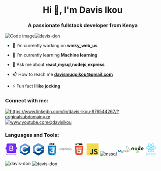 <h1 align="center">Hi 👋, I'm Davis Ikou</h1>
<h3 align="center">A passionate fullstack developer from Kenya</h3>
<p><img align="left" src="https://images-wixmp-ed30a86b8c4ca887773594c2.wixmp.com/f/64974faf-8a88-4f6d-9cf4-a81e9dc60718/d42ahrf-3ce6bd87-ea33-40a0-941d-e17729524f6b.jpg/v1/fill/w_900,h_675,q_75,strp/code_lyoko_gf_wallpaper_2_by_juice_in_a_box_d42ahrf-fullview.jpg?token=eyJ0eXAiOiJKV1QiLCJhbGciOiJIUzI1NiJ9.eyJzdWIiOiJ1cm46YXBwOjdlMGQxODg5ODIyNjQzNzNhNWYwZDQxNWVhMGQyNmUwIiwiaXNzIjoidXJuOmFwcDo3ZTBkMTg4OTgyMjY0MzczYTVmMGQ0MTVlYTBkMjZlMCIsIm9iaiI6W1t7ImhlaWdodCI6Ijw9Njc1IiwicGF0aCI6IlwvZlwvNjQ5NzRmYWYtOGE4OC00ZjZkLTljZjQtYTgxZTlkYzYwNzE4XC9kNDJhaHJmLTNjZTZiZDg3LWVhMzMtNDBhMC05NDFkLWUxNzcyOTUyNGY2Yi5qcGciLCJ3aWR0aCI6Ijw9OTAwIn1dXSwiYXVkIjpbInVybjpzZXJ2aWNlOmltYWdlLm9wZXJhdGlvbnMiXX0.aZeQp7h7DspuDZWOl9ujsT5r-W_8PPNQN6vJzzuEQWw" alt="Code image" /></p>

<p align="left"> <img src="https://komarev.com/ghpvc/?username=davis-don&label=Profile%20views&color=0e75b6&style=flat" alt="davis-don" /> </p>

- 🔭 I’m currently working on **winky_web_us**

- 🌱 I’m currently learning **Machine learning**

- 💬 Ask me about **react,mysql,nodejs,express**

- 📫 How to reach me **davismugoikou@gmail.com**

- ⚡ Fun fact **I like jocking**

<h3 align="left">Connect with me:</h3>
<p align="left">
<a href="https://linkedin.com/in/https://www.linkedin.com/in/davis-ikou-876544267/?originalsubdomain=ke" target="blank"><img align="center" src="https://raw.githubusercontent.com/rahuldkjain/github-profile-readme-generator/master/src/images/icons/Social/linked-in-alt.svg" alt="https://www.linkedin.com/in/davis-ikou-876544267/?originalsubdomain=ke" height="30" width="40" /></a>
<a href="https://www.youtube.com/c/www.youtube.com@davisikou" target="blank"><img align="center" src="https://raw.githubusercontent.com/rahuldkjain/github-profile-readme-generator/master/src/images/icons/Social/youtube.svg" alt="www.youtube.com@davisikou" height="30" width="40" /></a>
</p>

<h3 align="left">Languages and Tools:</h3>
<p align="left"> <a href="https://getbootstrap.com" target="_blank" rel="noreferrer"> <img src="https://raw.githubusercontent.com/devicons/devicon/master/icons/bootstrap/bootstrap-plain-wordmark.svg" alt="bootstrap" width="40" height="40"/> </a> <a href="https://www.cprogramming.com/" target="_blank" rel="noreferrer"> <img src="https://raw.githubusercontent.com/devicons/devicon/master/icons/c/c-original.svg" alt="c" width="40" height="40"/> </a> <a href="https://www.w3schools.com/cpp/" target="_blank" rel="noreferrer"> <img src="https://raw.githubusercontent.com/devicons/devicon/master/icons/cplusplus/cplusplus-original.svg" alt="cplusplus" width="40" height="40"/> </a> <a href="https://www.w3schools.com/css/" target="_blank" rel="noreferrer"> <img src="https://raw.githubusercontent.com/devicons/devicon/master/icons/css3/css3-original-wordmark.svg" alt="css3" width="40" height="40"/> </a> <a href="https://expressjs.com" target="_blank" rel="noreferrer"> <img src="https://raw.githubusercontent.com/devicons/devicon/master/icons/express/express-original-wordmark.svg" alt="express" width="40" height="40"/> </a> <a href="https://www.w3.org/html/" target="_blank" rel="noreferrer"> <img src="https://raw.githubusercontent.com/devicons/devicon/master/icons/html5/html5-original-wordmark.svg" alt="html5" width="40" height="40"/> </a> <a href="https://developer.mozilla.org/en-US/docs/Web/JavaScript" target="_blank" rel="noreferrer"> <img src="https://raw.githubusercontent.com/devicons/devicon/master/icons/javascript/javascript-original.svg" alt="javascript" width="40" height="40"/> </a> <a href="https://www.microsoft.com/en-us/sql-server" target="_blank" rel="noreferrer"> <img src="https://www.svgrepo.com/show/303229/microsoft-sql-server-logo.svg" alt="mssql" width="40" height="40"/> </a> <a href="https://www.mysql.com/" target="_blank" rel="noreferrer"> <img src="https://raw.githubusercontent.com/devicons/devicon/master/icons/mysql/mysql-original-wordmark.svg" alt="mysql" width="40" height="40"/> </a> <a href="https://nodejs.org" target="_blank" rel="noreferrer"> <img src="https://raw.githubusercontent.com/devicons/devicon/master/icons/nodejs/nodejs-original-wordmark.svg" alt="nodejs" width="40" height="40"/> </a> <a href="https://reactjs.org/" target="_blank" rel="noreferrer"> <img src="https://raw.githubusercontent.com/devicons/devicon/master/icons/react/react-original-wordmark.svg" alt="react" width="40" height="40"/> </a> </p>

<p><img align="left" src="https://github-readme-stats.vercel.app/api/top-langs?username=davis-don&show_icons=true&locale=en&layout=compact" alt="davis-don" /></p>

<p>&nbsp;<img align="center" src="https://github-readme-stats.vercel.app/api?username=davis-don&show_icons=true&locale=en" alt="davis-don" /></p>

